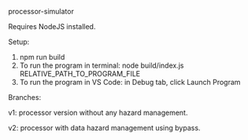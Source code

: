 processor-simulator

Requires NodeJS installed.

Setup:

1. npm run build
2. To run the program in terminal: node build/index.js RELATIVE_PATH_TO_PROGRAM_FILE
3. 
   To run the program in VS Code: in Debug tab, click Launch Program


Branches:

v1: processor version without any hazard management.

v2: processor with data hazard management using bypass.

